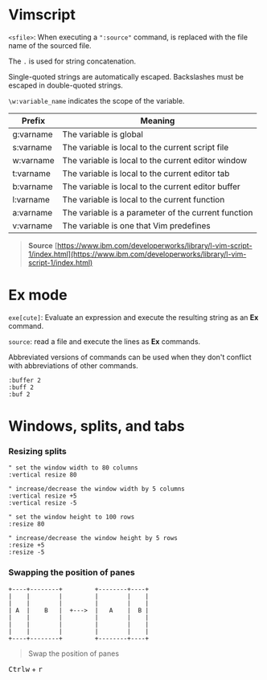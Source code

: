 # Vimscript
`<sfile>`: When executing a `":source"` command, is replaced with the file name of the sourced file.

The `.` is used for string concatenation.

Single-quoted strings are automatically escaped.
Backslashes must be escaped in double-quoted strings.

`\w:variable_name` indicates the scope of the variable.

| Prefix | Meaning |
| --- | --- |
| g:varname	| The variable is global |
| s:varname	| The variable is local to the current script file |
| w:varname	| The variable is local to the current editor window |
| t:varname	| The variable is local to the current editor tab |
| b:varname	| The variable is local to the current editor buffer |
| l:varname	| The variable is local to the current function |
| a:varname	| The variable is a parameter of the current function |
| v:varname	| The variable is one that Vim predefines |

> **Source** [https://www.ibm.com/developerworks/library/l-vim-script-1/index.html](https://www.ibm.com/developerworks/library/l-vim-script-1/index.html)

# Ex mode

`exe[cute]`: Evaluate an expression and execute the resulting string as an **Ex** command.

`source`: read a file and execute the lines as **Ex** commands.

Abbreviated versions of commands can be used when they don't conflict with abbreviations of other commands.
```vim
:buffer 2
:buff 2
:buf 2
```

# Windows, splits, and tabs

### Resizing splits
```vim
" set the window width to 80 columns
:vertical resize 80

" increase/decrease the window width by 5 columns
:vertical resize +5
:vertical resize -5

" set the window height to 100 rows
:resize 80

" increase/decrease the window height by 5 rows
:resize +5
:resize -5
```

### Swapping the position of panes
```
+----+--------+         +--------+----+
|    |        |         |        |    |
|    |        |         |        |    |
| A  |    B   |  +--->  |   A    |  B |
|    |        |         |        |    |
|    |        |         |        |    |
|    |        |         |        |    |
+----+--------+         +--------+----+
```

> Swap the position of panes

<kbd>Ctrl</kbd><kbd>w</kbd> + <kbd>r</kbd>

